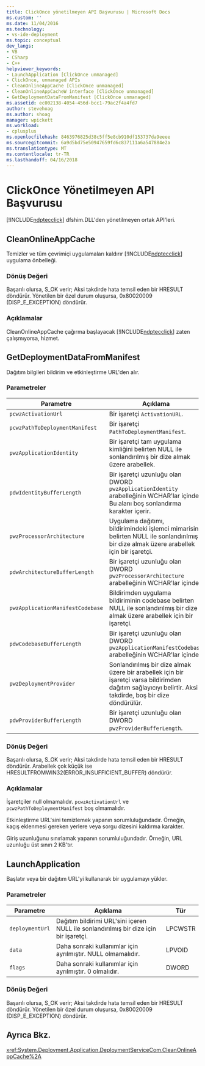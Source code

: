 ```yaml
---
title: ClickOnce yönetilmeyen API Başvurusu | Microsoft Docs
ms.custom: ''
ms.date: 11/04/2016
ms.technology:
- vs-ide-deployment
ms.topic: conceptual
dev_langs:
- VB
- CSharp
- C++
helpviewer_keywords:
- LaunchApplication [ClickOnce unmanaged]
- ClickOnce, unmanaged APIs
- CleanOnlineAppCache [ClickOnce unmanaged]
- CleanOnlineAppCacheW interface [ClickOnce unmanaged]
- GetDeploymentDataFromManifest [ClickOnce unmanaged]
ms.assetid: ec002138-4054-456d-bcc1-79ac2f4a4fd7
author: stevehoag
ms.author: shoag
manager: wpickett
ms.workload:
- cplusplus
ms.openlocfilehash: 8463976825d38c5ff5e8cb910df153737da9eeee
ms.sourcegitcommit: 6a9d5bd75e50947659fd6c837111a6a547884e2a
ms.translationtype: MT
ms.contentlocale: tr-TR
ms.lasthandoff: 04/16/2018
---
```

# <a name="clickonce-unmanaged-api-reference"></a>ClickOnce Yönetilmeyen API Başvurusu
[!INCLUDE[ndptecclick](../deployment/includes/ndptecclick_md.md)] dfshim.DLL'den yönetilmeyen ortak API'leri.  
  
## <a name="cleanonlineappcache"></a>CleanOnlineAppCache  
 Temizler ve tüm çevrimiçi uygulamaları kaldırır [!INCLUDE[ndptecclick](../deployment/includes/ndptecclick_md.md)] uygulama önbelleği.  
  
### <a name="return-value"></a>Dönüş Değeri  
 Başarılı olursa, S_OK verir; Aksi takdirde hata temsil eden bir HRESULT döndürür. Yönetilen bir özel durum oluşursa, 0x80020009 (DISP_E_EXCEPTION) döndürür.  
  
### <a name="remarks"></a>Açıklamalar  
 CleanOnlineAppCache çağırma başlayacak [!INCLUDE[ndptecclick](../deployment/includes/ndptecclick_md.md)] zaten çalışmıyorsa, hizmet.  
  
## <a name="getdeploymentdatafrommanifest"></a>GetDeploymentDataFromManifest  
 Dağıtım bilgileri bildirim ve etkinleştirme URL'den alır.  
  
### <a name="parameters"></a>Parametreler  
  
|Parametre|Açıklama|Tür|  
|---------------|-----------------|----------|  
|`pcwzActivationUrl`|Bir işaretçi `ActivationURL`.|LPCWSTR|  
|`pcwzPathToDeploymentManifest`|Bir işaretçi `PathToDeploymentManifest`.|LPCWSTR|  
|`pwzApplicationIdentity`|Bir işaretçi tam uygulama kimliğini belirten NULL ile sonlandırılmış bir dize almak üzere arabellek.|LPWSTR|  
|`pdwIdentityBufferLength`|Bir işaretçi uzunluğu olan DWORD `pwzApplicationIdentity` arabelleğinin WCHAR'lar içinde. Bu alanı boş sonlandırma karakter içerir.|LPDWORD|  
|`pwzProcessorArchitecture`|Uygulama dağıtımı, bildirimindeki işlemci mimarisini belirten NULL ile sonlandırılmış bir dize almak üzere arabellek için bir işaretçi.|LPWSTR|  
|`pdwArchitectureBufferLength`|Bir işaretçi uzunluğu olan DWORD `pwzProcessorArchitecture` arabelleğinin WCHAR'lar içinde.|LPDWORD|  
|`pwzApplicationManifestCodebase`|Bildirimden uygulama bildiriminin codebase belirten NULL ile sonlandırılmış bir dize almak üzere arabellek için bir işaretçi.|LPWSTR|  
|`pdwCodebaseBufferLength`|Bir işaretçi uzunluğu olan DWORD `pwzApplicationManifestCodebase` arabelleğinin WCHAR'lar içinde.|LPDWORD|  
|`pwzDeploymentProvider`|Sonlandırılmış bir dize almak üzere bir arabellek için bir işaretçi varsa bildirimden dağıtım sağlayıcıyı belirtir. Aksi takdirde, boş bir dize döndürülür.|LPWSTR|  
|`pdwProviderBufferLength`|Bir işaretçi uzunluğu olan DWORD `pwzProviderBufferLength`.|LPDWORD|  
  
### <a name="return-value"></a>Dönüş Değeri  
 Başarılı olursa, S_OK verir; Aksi takdirde hata temsil eden bir HRESULT döndürür. Arabellek çok küçük ise HRESULTFROMWIN32(ERROR_INSUFFICIENT_BUFFER) döndürür.  
  
### <a name="remarks"></a>Açıklamalar  
 İşaretçiler null olmamalıdır. `pcwzActivationUrl` ve `pcwzPathToDeploymentManifest` boş olmamalıdır.  
  
 Etkinleştirme URL'sini temizlemek yapanın sorumluluğundadır. Örneğin, kaçış eklenmesi gereken yerlere veya sorgu dizesini kaldırma karakter.  
  
 Giriş uzunluğunu sınırlamak yapanın sorumluluğundadır. Örneğin, URL uzunluğu üst sınırı 2 KB'tır.  
  
## <a name="launchapplication"></a>LaunchApplication  
 Başlatır veya bir dağıtım URL'yi kullanarak bir uygulamayı yükler.  
  
### <a name="parameters"></a>Parametreler  
  
|Parametre|Açıklama|Tür|  
|---------------|-----------------|----------|  
|`deploymentUrl`|Dağıtım bildirimi URL'sini içeren NULL ile sonlandırılmış bir dize için bir işaretçi.|LPCWSTR|  
|`data`|Daha sonraki kullanımlar için ayrılmıştır. NULL olmamalıdır.|LPVOID|  
|`flags`|Daha sonraki kullanımlar için ayrılmıştır. 0 olmalıdır.|DWORD|  
  
### <a name="return-value"></a>Dönüş Değeri  
 Başarılı olursa, S_OK verir; Aksi takdirde hata temsil eden bir HRESULT döndürür. Yönetilen bir özel durum oluşursa, 0x80020009 (DISP_E_EXCEPTION) döndürür.  
  
## <a name="see-also"></a>Ayrıca Bkz.  
 <xref:System.Deployment.Application.DeploymentServiceCom.CleanOnlineAppCache%2A>